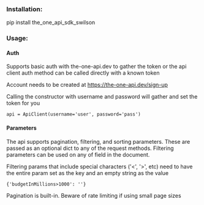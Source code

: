 ### Installation:

pip install the_one_api_sdk_swilson

### Usage:

#### Auth
Supports basic auth with the-one-api.dev to gather the token or
the api client auth method can be called directly with a known token

Account needs to be created at https://the-one-api.dev/sign-up

Calling the constructor with username and password will gather and set the token for you

`api = ApiClient(username='user', password='pass') `

#### Parameters
The api supports pagination, filtering, and sorting parameters. 
These are passed as an optional dict to any of the request methods.
Filtering parameters can be used on any of field in the document.

Filtering params that include special characters ('<', '>', etc) need
to have the entire param set as the key and an empty string as the value

`{'budgetInMillions>1000': ''}`

Pagination is built-in. Beware of rate limiting if using small page sizes